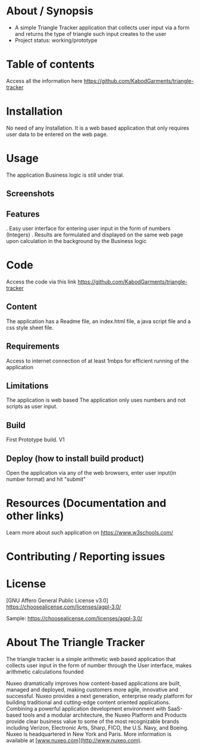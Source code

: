 # About / Synopsis

* A simple Triangle Tracker application that collects user input via a form and returns the type of triangle such input creates to the user
* Project status: working/prototype

# Table of contents

Access all the information here https://github.com/KabodGarments/triangle-tracker

# Installation
No need of any Installation. It is a web based application that only requires user data to be entered on the web page.
# Usage
The application Business logic is still under trial.
## Screenshots
## Features
. Easy user interface for entering user input in the form of numbers (Integers)
. Results are formulated and displayed on the same web page upon calculation in the background by the Business logic
# Code
Access the code via this link https://github.com/KabodGarments/triangle-tracker

## Content
The application has a Readme file, an index.html file, a java script file and a css style sheet file.

## Requirements
Access to internet connection of at least 1mbps for efficient running of the application

## Limitations

The application is web based
The application only uses numbers and not scripts as user input.

## Build
First Prototype build. V1

## Deploy (how to install build product)
Open the application via any of the web browsers, enter user input(in number format) and hit "submit"
# Resources (Documentation and other links)
Learn more about such application on https://www.w3schools.com/
# Contributing / Reporting issues

# License

[GNU Affero General Public License v3.0] https://choosealicense.com/licenses/agpl-3.0/

Sample: https://choosealicense.com/licenses/agpl-3.0/

# About The Triangle Tracker

The triangle tracker is a simple arithmetic web based application that collects user input in the form of number through the User interface, makes arithmetic calculations founded

Nuxeo dramatically improves how content-based applications are built, managed and deployed, making customers more agile, innovative and successful. Nuxeo provides a next generation, enterprise ready platform for building traditional and cutting-edge content oriented applications. Combining a powerful application development environment with
SaaS-based tools and a modular architecture, the Nuxeo Platform and Products provide clear business value to some of the most recognizable brands including Verizon, Electronic Arts, Sharp, FICO, the U.S. Navy, and Boeing. Nuxeo is headquartered in New York and Paris.
More information is available at [www.nuxeo.com](http://www.nuxeo.com).
